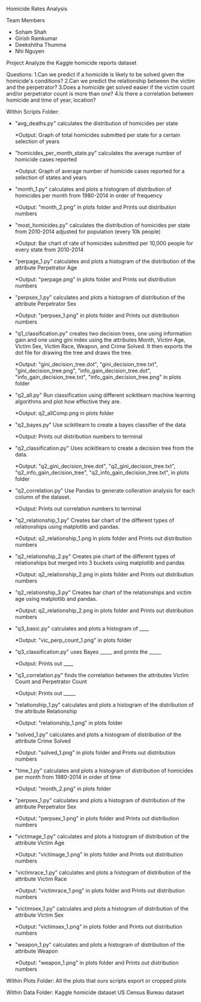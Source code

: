 Homicide Rates Analysis

Team Members
- Soham Shah
- Girish Ramkumar
- Deekshitha Thumma
- Nhi Nguyen

Project
Analyze the Kaggle homicide reports dataset

Questions:
1.Can we predict if a homicide is likely to be solved given the homicide's conditions?
2.Can we predict the relationship between the victim and the perpetrator?
3.Does a homicide get solved easier if the victim count and/or perpetrator count is more than one?
4.Is there a correlation between homicide and time of year, location?

Within Scripts Folder:

* "avg_deaths.py" calculates the distribution of homicides per state
    
    *Output: Graph of total homicides submitted per state for a certain selection of years

* "homicides_per_month_state.py" calculates the average number of homicide cases reported
   
   *Output: Graph of average number of homicide cases reported for a selection of states and years  

* "month_1.py" calculates and plots a histogram of distribution of homicides per month from 1980-2014 in order of frequency  
   
   *Output: "month_2.png" in plots folder and Prints out distribution numbers

* "most_homicides.py" calculates the distribution of homicides per state from 2010-2014 adjusted for population (every 10k people)
   
   *Output: Bar chart of rate of homicides submitted per 10,000 people for every state from 2010-2014

* "perpage_1.py" calculates  and plots a histogram of the distribution of the attribute Perpetrator Age
   
   *Output: "perpage.png" in plots folder and Prints out distribution numbers 

* "perpsex_1.py" calculates and plots a histogram of distribution of the attribute Perpetrator Sex
   
   *Output: "perpsex_1.png" in plots folder and Prints out distribution numbers

* "q1_classification.py" creates two decision trees, one using information gain and one using gini index using the attributes Month, Victim Age, Victim Sex, Victim Race, Weapon, and Crime Solved. It then exports the dot file for drawing the tree and draws the tree.
   
   *Output: "gini_decision_tree.dot", "gini_decision_tree.txt", "gini_decision_tree.png", "info_gain_decision_tree.dot", "info_gain_decision_tree.txt", "info_gain_decision_tree.png" in plots folder

* "q2_all.py" Run classification using different scikitlearn machine learning algorithms and plot how effective they are. 
   
   *Output: q2_allComp.png in plots folder

* "q2_bayes.py" Use scikitlearn to create a bayes classifier of the data
   
   *Output: Prints out distribution numbers to terminal

* "q2_classification.py" Uses scikitlearn to create a decision tree from the data. 
   
   *Output: "q2_gini_decision_tree.dot", "q2_gini_decision_tree.txt", "q2_info_gain_decision_tree", "q2_info_gain_decision_tree.txt", in plots folder

* "q2_correlation.py" Use Pandas to generate colleration analysis for each column of the dataset. 
   
   *Output: Prints out correlation numbers to terminal

* "q2_relationship_1.py" Creates bar chart of the different types of relationships using matplotlib and pandas.
   
   *Output: q2_relationship_1.png in plots folder and Prints out distribution numbers

* "q2_relationship_2.py" Creates pie chart of the different types of relationships but merged into 3 buckets using matplotlib and pandas
   
   *Output: q2_relationship_2.png in plots folder and Prints out distribution numbers

* "q2_relationship_3.py" Creates bar chart of the relationships and victim age using matplotlib and pandas. 
   
   *Output: q2_relationship_2.png in plots folder and Prints out distribution numbers

* "q3_basic.py" calculates and plots a histogram of ____
   
   *Output: "vic_perp_count_1.png" in plots folder

* "q3_classification.py" uses Bayes _____  and prints the _____ 
   
   *Output: Prints out ____

* "q3_correlation.py" finds the correlation between the attributes Victim Count and Perpetrator Count
   
   *Output: Prints out _____

* "relationship_1.py" calculates and plots a histogram of the distribution of the attribute Relationship
   
   *Output: "relationship_1.png" in plots folder

* "solved_1.py" calculates and plots a histogram of distribution of the attribute Crime Solved
   
   *Output: "solved_1.png" in plots folder and Prints out distribution numbers

* "time_1.py" calculates and plots a histogram of distribution of homicides per month from 1980-2014 in order of time
   
   *Output: "month_2.png" in plots folder

* "perpsex_1.py" calculates and plots a histogram of distribution of the attribute Perpetrator Sex
   
   *Output: "perpsex_1.png" in plots folder and Prints out distribution numbers

* "victimage_1.py" calculates and plots a histogram of distribution of the attribute Victim Age
   
   *Output: "victimage_1.png" in plots folder and Prints out distribution numbers

* "victimrace_1.py" calculates and plots a histogram of distribution of the attribute Victim Race
   
   *Output: "victimrace_1.png" in plots folder and Prints out distribution numbers

* "victimsex_1.py" calculates and plots a histogram of distribution of the attribute Victim Sex
   
   *Output: "victimsex_1.png" in plots folder and Prints out distribution numbers

* "weapon_1.py" calculates and plots a histogram of distribution of the attribute Weapon
   
   *Output: "weapon_1.png" in plots folder and Prints out distribution numbers


Within Plots Folder:
All the plots that ours scripts export or cropped plots

Within Data Folder:
Kaggle homicide dataset
US Census Bureau dataset
